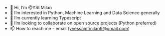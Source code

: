 - 👋 Hi, I’m @YSLMilan
- 👀 I’m interested in Python, Machine Learning and Data Science generally
- 🌱 I’m currently learning Typescript
- 💞️ I’m looking to collaborate on open source projects (Python preferred)
- 📫 How to reach me - email (yvessaintmilan9@gmail.com)

<!---
YSLMilan/YSLMilan is a ✨ special ✨ repository because its `README.md` (this file) appears on your GitHub profile.
You can click the Preview link to take a look at your changes.
--->
